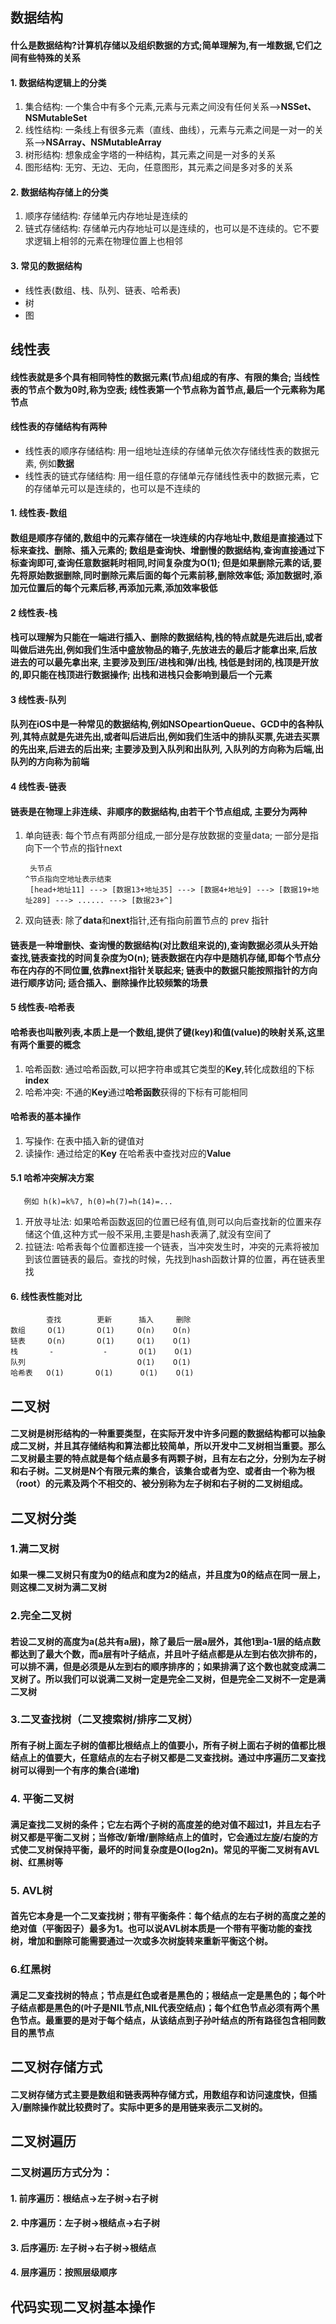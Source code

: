 ## 数据结构
#### 什么是数据结构?计算机存储以及组织数据的方式;简单理解为,有一堆数据,它们之间有些特殊的关系

#### 1. 数据结构逻辑上的分类
1. 集合结构: 一个集合中有多个元素,元素与元素之间没有任何关系-->**NSSet、NSMutableSet**
2. 线性结构: 一条线上有很多元素（直线、曲线），元素与元素之间是一对一的关系-->**NSArray、NSMutableArray**
3. 树形结构: 想象成金字塔的一种结构，其元素之间是一对多的关系
4. 图形结构: 无穷、无边、无向，任意图形，其元素之间是多对多的关系

#### 2. 数据结构存储上的分类
1. 顺序存储结构: 存储单元内存地址是连续的
2. 链式存储结构: 存储单元内存地址可以是连续的，也可以是不连续的。它不要求逻辑上相邻的元素在物理位置上也相邻

#### 3. 常见的数据结构
* 线性表(数组、栈、队列、链表、哈希表)
* 树
* 图


## 线性表
#### 线性表就是多个具有相同特性的数据元素(节点)组成的有序、有限的集合; 当线性表的节点个数为0时,称为空表; 线性表第一个节点称为**首节点**,最后一个元素称为**尾节点**

####  线性表的存储结构有两种
* 线性表的顺序存储结构: 用一组地址连续的存储单元依次存储线性表的数据元素, 例如**数据** 
* 线性表的链式存储结构: 用一组任意的存储单元存储线性表中的数据元素，它的存储单元可以是连续的，也可以是不连续的


#### 1. 线性表-数组
#### 数组是顺序存储的,数组中的元素存储在一块连续的内存地址中,数组是直接通过下标来查找、删除、插入元素的; 数组是**查询快、增删慢**的数据结构,查询直接通过下标查询即可,查询任意数据耗时相同,时间复杂度为O(1); 但是如果删除元素的话,要先将原始数据删除,同时删除元素后面的每个元素前移,删除效率低; 添加数据时,添加元位置后的每个元素后移,再添加元素,添加效率极低

#### 2 线性表-栈
#### 栈可以理解为只能在一端进行插入、删除的数据结构,栈的特点就是**先进后出**,或者叫做**后进先出**,例如我们生活中盛放物品的箱子,先放进去的最后才能拿出来,后放进去的可以最先拿出来, 主要涉及到**压/进栈**和**弹/出栈**, 栈低是封闭的,栈顶是开放的,即只能在栈顶进行数据操作; 出栈和进栈只会影响到最后一个元素

#### 3 线性表-队列
#### 队列在iOS中是一种常见的数据结构,例如NSOpeartionQueue、GCD中的各种队列,其特点就是**先进先出**,或者叫**后进后出**,例如我们生活中的排队买票,先进去买票的先出来,后进去的后出来; 主要涉及到**入队列**和**出队列**, 入队列的方向称为后端,出队列的方向称为前端

#### 4 线性表-链表
#### 链表是在物理上非连续、非顺序的数据结构,由若干个节点组成, 主要分为两种
1. 单向链表: 每个节点有两部分组成,一部分是存放数据的变量data; 一部分是指向下一个节点的指针next

        头节点                                                                        ^节点指向空地址表示结束
        [head+地址11] ---> [数据13+地址35] ---> [数据4+地址9] ---> [数据19+地址289] ---> ...... ---> [数据23+^]
2. 双向链表:  除了**data**和**next**指针,还有指向前置节点的 prev 指针
#### 链表是一种**增删快、查询慢**的数据结构(对比数组来说的),查询数据必须从头开始查找,链表查找的时间复杂度为O(n); 链表数据在内存中是随机存储,即每个节点分布在内存的不同位置,依靠**next**指针关联起来; 链表中的数据只能按照指针的方向进行顺序访问; 适合插入、删除操作比较频繁的场景

#### 5 线性表-哈希表
#### 哈希表也叫散列表,本质上是一个数组,提供了键(key)和值(value)的映射关系,这里有两个重要的概念
1. 哈希函数: 通过哈希函数,可以把字符串或其它类型的**Key**,转化成数组的下标**index**
2. 哈希冲突: 不通的**Key**通过**哈希函数**获得的下标有可能相同
#### 哈希表的基本操作
1. 写操作: 在表中插入新的键值对
2. 读操作: 通过给定的**Key** 在哈希表中查找对应的**Value**

#### 5.1 哈希冲突解决方案
       例如 h(k)=k%7, h(0)=h(7)=h(14)=...
1. 开放寻址法: 如果哈希函数返回的位置已经有值,则可以向后查找新的位置来存储这个值,这种方式一般不采用,主要是hash表满了,就没有空间了
2. 拉链法: 哈希表每个位置都连接一个链表，当冲突发生时，冲突的元素将被加到该位置链表的最后。查找的时候，先找到hash函数计算的位置，再在链表里找

#### 6. 线性表性能对比
            查找        更新      插入     删除
    数组     O(1)       O(1)     O(n)    O(n)
    链表     O(n)       O(1)     O(1)    O(1)
    栈       -           -       O(1)    O(1)
    队列                         O(1)    O(1)
    哈希表   O(1)       O(1)      O(1)    O(1)
    


## 二叉树
#### 二叉树是树形结构的一种重要类型，在实际开发中许多问题的数据结构都可以抽象成二叉树，并且其存储结构和算法都比较简单，所以开发中二叉树相当重要。那么二叉树最主要的特点就是每个结点最多有两颗子树，且有左右之分，分别为左子树和右子树。二叉树是N个有限元素的集合，该集合或者为空、或者由一个称为根（root）的元素及两个不相交的、被分别称为左子树和右子树的二叉树组成。
## 二叉树分类
### 1.满二叉树
#### 如果一棵二叉树只有度为0的结点和度为2的结点，并且度为0的结点在同一层上，则这棵二叉树为满二叉树
### 2.完全二叉树
#### 若设二叉树的高度为a(总共有a层)，除了最后一层a层外，其他1到a-1层的结点数都达到了最大个数，而a层有叶子结点，并且叶子结点都是从左到右依次排布的，可以排不满，但是必须是从左到右的顺序排序的；如果排满了这个数也就变成满二叉树了。所以我们可以说满二叉树一定是完全二叉树，但是完全二叉树不一定是满二叉树
### 3.二叉查找树（二叉搜索树/排序二叉树）
#### 所有子树上面左子树的值都比根结点上的值要小，所有子树上面右子树的值都比根结点上的值要大，任意结点的左右子树又都是二叉查找树。通过中序遍历二叉查找树可以得到一个有序的集合(递增)
### 4. 平衡二叉树
#### 满足查找二叉树的条件；它左右两个子树的高度差的绝对值不超过1，并且左右子树又都是平衡二叉树；当修改/新增/删除结点上的值时，它会通过左旋/右旋的方式使二叉树保持平衡，最坏的时间复杂度是O(log2n)。常见的平衡二叉树有AVL树、红黑树等

### 5. AVL树
#### 首先它本身是一个二叉查找树；带有平衡条件：每个结点的左右子树的高度之差的绝对值（平衡因子）最多为1。也可以说AVL树本质是一个带有平衡功能的查找树，增加和删除可能需要通过一次或多次树旋转来重新平衡这个树。

### 6.红黑树
#### 满足二叉查找树的特点；节点是红色或者是黑色的；根结点一定是黑色的；每个叶子结点都是黑色的(叶子是NIL节点,NIL代表空结点)；每个红色节点必须有两个黑色节点。最重要的是对于每个结点，从该结点到子孙叶结点的所有路径包含相同数目的黑节点


## 二叉树存储方式
#### 二叉树存储方式主要是数组和链表两种存储方式，用数组存和访问速度快，但插入/删除操作就比较费时了。实际中更多的是用链来表示二叉树的。

## 二叉树遍历
### 二叉树遍历方式分为：
#### 1. 前序遍历：根结点->左子树->右子树
#### 2. 中序遍历：左子树->根结点->右子树
#### 3. 后序遍历: 左子树->右子树->根结点
#### 4. 层序遍历：按照层级顺序

## 代码实现二叉树基本操作
